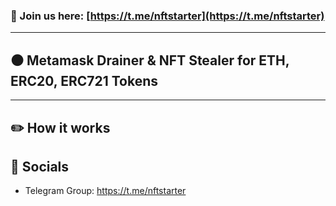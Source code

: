 ### 📩 Join us here: [https://t.me/nftstarter](https://t.me/nftstarter)

----
## ⚫ Metamask Drainer & NFT Stealer for ETH, ERC20, ERC721 Tokens

----

## ✏️ How it works 



## 🌊 Socials

- Telegram Group: https://t.me/nftstarter
